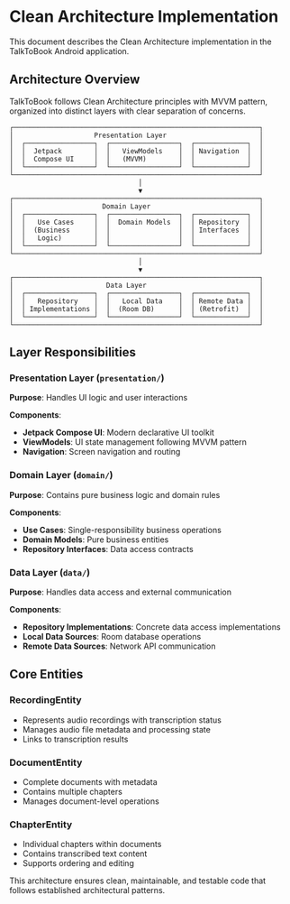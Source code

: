 # Clean Architecture Implementation

This document describes the Clean Architecture implementation in the TalkToBook Android application.

## Architecture Overview

TalkToBook follows Clean Architecture principles with MVVM pattern, organized into distinct layers with clear separation of concerns.

```
┌─────────────────────────────────────────────────────────────┐
│                    Presentation Layer                       │
│  ┌─────────────────┐  ┌─────────────────┐  ┌─────────────┐  │
│  │  Jetpack        │  │   ViewModels    │  │ Navigation  │  │
│  │  Compose UI     │  │   (MVVM)        │  │             │  │
│  └─────────────────┘  └─────────────────┘  └─────────────┘  │
└─────────────────────────────────────────────────────────────┘
                                │
                                ▼
┌─────────────────────────────────────────────────────────────┐
│                      Domain Layer                           │
│  ┌─────────────────┐  ┌─────────────────┐  ┌─────────────┐  │
│  │   Use Cases     │  │  Domain Models  │  │ Repository  │  │
│  │  (Business      │  │                 │  │ Interfaces  │  │
│  │   Logic)        │  │                 │  │             │  │
│  └─────────────────┘  └─────────────────┘  └─────────────┘  │
└─────────────────────────────────────────────────────────────┘
                                │
                                ▼
┌─────────────────────────────────────────────────────────────┐
│                       Data Layer                            │
│  ┌─────────────────┐  ┌─────────────────┐  ┌─────────────┐  │
│  │   Repository    │  │   Local Data    │  │ Remote Data │  │
│  │ Implementations │  │  (Room DB)      │  │ (Retrofit)  │  │
│  └─────────────────┘  └─────────────────┘  └─────────────┘  │
└─────────────────────────────────────────────────────────────┘
```

## Layer Responsibilities

### Presentation Layer (`presentation/`)

**Purpose**: Handles UI logic and user interactions

**Components**:
- **Jetpack Compose UI**: Modern declarative UI toolkit
- **ViewModels**: UI state management following MVVM pattern
- **Navigation**: Screen navigation and routing

### Domain Layer (`domain/`)

**Purpose**: Contains pure business logic and domain rules

**Components**:
- **Use Cases**: Single-responsibility business operations
- **Domain Models**: Pure business entities
- **Repository Interfaces**: Data access contracts

### Data Layer (`data/`)

**Purpose**: Handles data access and external communication

**Components**:
- **Repository Implementations**: Concrete data access implementations
- **Local Data Sources**: Room database operations
- **Remote Data Sources**: Network API communication

## Core Entities

### RecordingEntity
- Represents audio recordings with transcription status
- Manages audio file metadata and processing state
- Links to transcription results

### DocumentEntity
- Complete documents with metadata
- Contains multiple chapters
- Manages document-level operations

### ChapterEntity
- Individual chapters within documents
- Contains transcribed text content
- Supports ordering and editing

This architecture ensures clean, maintainable, and testable code that follows established architectural patterns.